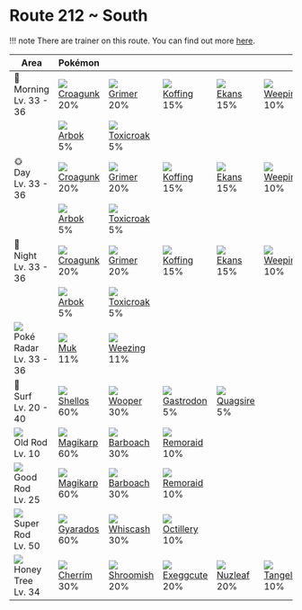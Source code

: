# Route 212 ~ South

!!! note
    There are trainer on this route. You can find out more [here](../../trainer_changes/route_212__south/).


Area                                         | Pokémon                       | &nbsp;                         | &nbsp;                         | &nbsp;                       | &nbsp;                          | &nbsp;
---                                          | ---                           | ---                            | ---                            | ---                          | ---                             | ---
🌅<br>Morning<br>Lv. 33 - 36                  | ![][453]<br>[Croagunk]<br>20% | ![][088]<br>[Grimer]<br>20%    | ![][109]<br>[Koffing]<br>15%   | ![][023]<br>[Ekans]<br>15%   | ![][070]<br>[Weepinbell]<br>10% | ![][271]<br>[Lombre]<br>10%
&nbsp;                                       | ![][024]<br>[Arbok]<br>5%     | ![][454]<br>[Toxicroak]<br>5%  | &nbsp;                         | &nbsp;                       | &nbsp;                          | &nbsp;
🌞<br>Day<br>Lv. 33 - 36                      | ![][453]<br>[Croagunk]<br>20% | ![][088]<br>[Grimer]<br>20%    | ![][109]<br>[Koffing]<br>15%   | ![][023]<br>[Ekans]<br>15%   | ![][070]<br>[Weepinbell]<br>10% | ![][271]<br>[Lombre]<br>10%
&nbsp;                                       | ![][024]<br>[Arbok]<br>5%     | ![][454]<br>[Toxicroak]<br>5%  | &nbsp;                         | &nbsp;                       | &nbsp;                          | &nbsp;
🌙<br>Night<br>Lv. 33 - 36                    | ![][453]<br>[Croagunk]<br>20% | ![][088]<br>[Grimer]<br>20%    | ![][109]<br>[Koffing]<br>15%   | ![][023]<br>[Ekans]<br>15%   | ![][070]<br>[Weepinbell]<br>10% | ![][271]<br>[Lombre]<br>10%
&nbsp;                                       | ![][024]<br>[Arbok]<br>5%     | ![][454]<br>[Toxicroak]<br>5%  | &nbsp;                         | &nbsp;                       | &nbsp;                          | &nbsp;
![][poke-radar]<br>Poké Radar<br>Lv. 33 - 36 | ![][089]<br>[Muk]<br>11%      | ![][110]<br>[Weezing]<br>11%   | &nbsp;                         | &nbsp;                       | &nbsp;                          | &nbsp;
🌊<br>Surf<br>Lv. 20 - 40                     | ![][422]<br>[Shellos]<br>60%  | ![][194]<br>[Wooper]<br>30%    | ![][423]<br>[Gastrodon]<br>5%  | ![][195]<br>[Quagsire]<br>5% | &nbsp;                          | &nbsp;
![][old-rod]<br>Old Rod<br>Lv. 10            | ![][129]<br>[Magikarp]<br>60% | ![][339]<br>[Barboach]<br>30%  | ![][223]<br>[Remoraid]<br>10%  | &nbsp;                       | &nbsp;                          | &nbsp;
![][good-rod]<br>Good Rod<br>Lv. 25          | ![][129]<br>[Magikarp]<br>60% | ![][339]<br>[Barboach]<br>30%  | ![][223]<br>[Remoraid]<br>10%  | &nbsp;                       | &nbsp;                          | &nbsp;
![][super-rod]<br>Super Rod<br>Lv. 50        | ![][130]<br>[Gyarados]<br>60% | ![][340]<br>[Whiscash]<br>30%  | ![][224]<br>[Octillery]<br>10% | &nbsp;                       | &nbsp;                          | &nbsp;
![][honey]<br>Honey Tree<br>Lv. 34           | ![][421]<br>[Cherrim]<br>30%  | ![][285]<br>[Shroomish]<br>20% | ![][102]<br>[Exeggcute]<br>20% | ![][274]<br>[Nuzleaf]<br>20% | ![][114]<br>[Tangela]<br>10%    | &nbsp;

[Ekans]: ../../pokemon_changes/023/
[Arbok]: ../../pokemon_changes/024/
[Weepinbell]: ../../pokemon_changes/070/
[Grimer]: ../../pokemon_changes/088/
[Muk]: ../../pokemon_changes/089/
[Exeggcute]: ../../pokemon_changes/102/
[Koffing]: ../../pokemon_changes/109/
[Weezing]: ../../pokemon_changes/110/
[Tangela]: ../../pokemon_changes/114/
[Magikarp]: ../../pokemon_changes/129/
[Gyarados]: ../../pokemon_changes/130/
[Wooper]: ../../pokemon_changes/194/
[Quagsire]: ../../pokemon_changes/195/
[Remoraid]: ../../pokemon_changes/223/
[Octillery]: ../../pokemon_changes/224/
[Lombre]: ../../pokemon_changes/271/
[Nuzleaf]: ../../pokemon_changes/274/
[Shroomish]: ../../pokemon_changes/285/
[Barboach]: ../../pokemon_changes/339/
[Whiscash]: ../../pokemon_changes/340/
[Cherrim]: ../../pokemon_changes/421/
[Shellos]: ../../pokemon_changes/422/
[Gastrodon]: ../../pokemon_changes/423/
[Croagunk]: ../../pokemon_changes/453/
[Toxicroak]: ../../pokemon_changes/454/
[good-rod]: ../img/items/good-rod.png
[honey]: ../img/items/honey.png
[old-rod]: ../img/items/old-rod.png
[poke-radar]: ../img/items/poke-radar.png
[super-rod]: ../img/items/super-rod.png
[023]: ../img/pokemon/023.png
[024]: ../img/pokemon/024.png
[070]: ../img/pokemon/070.png
[088]: ../img/pokemon/088.png
[089]: ../img/pokemon/089.png
[102]: ../img/pokemon/102.png
[109]: ../img/pokemon/109.png
[110]: ../img/pokemon/110.png
[114]: ../img/pokemon/114.png
[129]: ../img/pokemon/129.png
[130]: ../img/pokemon/130.png
[194]: ../img/pokemon/194.png
[195]: ../img/pokemon/195.png
[223]: ../img/pokemon/223.png
[224]: ../img/pokemon/224.png
[271]: ../img/pokemon/271.png
[274]: ../img/pokemon/274.png
[285]: ../img/pokemon/285.png
[339]: ../img/pokemon/339.png
[340]: ../img/pokemon/340.png
[421]: ../img/pokemon/421.png
[422]: ../img/pokemon/422.png
[423]: ../img/pokemon/423.png
[453]: ../img/pokemon/453.png
[454]: ../img/pokemon/454.png
